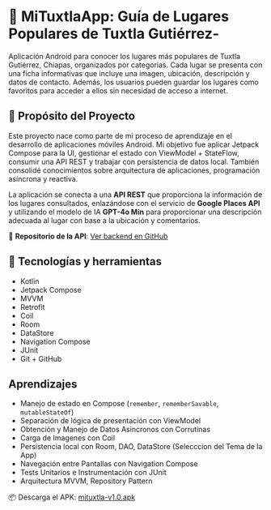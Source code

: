 # 📱 MiTuxtlaApp: Guía de Lugares Populares de Tuxtla Gutiérrez-

Aplicación Android para conocer los lugares más populares de Tuxtla Gutiérrez, Chiapas, organizados por categorias. Cada lugar se presenta con una ficha informativas que incluye una imagen, ubicación, descripción y datos de contacto. Además, los usuarios pueden guardar los lugares como favoritos para acceder a ellos sin necesidad de acceso a internet.

## 🎯 Propósito del Proyecto
Este proyecto nace como parte de mi proceso de aprendizaje en el desarrollo de aplicaciones móviles Android. Mi objetivo fue aplicar Jetpack Compose para la UI, gestionar el estado con ViewModel + StateFlow, consumir una API REST y trabajar con persistencia de datos local. También consolidé conocimientos sobre arquitectura de aplicaciones, programación asíncrona y reactiva.

La aplicación se conecta a una **API REST** que proporciona la información de los lugares consultados, enlazándose con el servicio de **Google Places API** y utilizando el modelo de IA **GPT-4o Min** para proporcionar una descripción adecuada al lugar con base a la ubicación y comentarios.

🔗 **Repositorio de la API**: [Ver backend en GitHub](https://github.com/EonOohx/mituxtla-api)

## 🔧 Tecnologías y herramientas
- Kotlin
- Jetpack Compose
- MVVM
- Retrofit
- Coil 
- Room
- DataStore
- Navigation Compose
- JUnit
- Git + GitHub

## Aprendizajes
- Manejo de estado en Compose (`remember`, `rememberSavable`, `mutableStateOf`)
- Separación de lógica de presentación con ViewModel
- Obtención y Manejo de Datos Asincronos con Corrutinas
- Carga de Imagenes con Coil
- Persistencia local con Room, DAO, DataStore (Selecccion del Tema de la App)
- Navegación entre Pantallas con Navigation Compose
- Tests Unitarios e Instrumentación con JUnit
- Arquitectura MVVM, Repository Pattern

📦 Descarga el APK: [mituxtla-v1.0.apk](https://github.com/EonOohx/mituxtla-app/releases/download/v1.0.0/mituxtlapp-release.apk)
